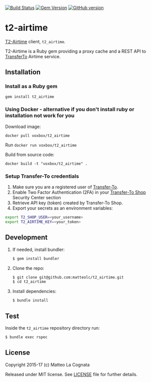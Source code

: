 [![Build Status](https://travis-ci.org/matteolc/t2_airtime.svg?branch=master)](https://travis-ci.org/matteolc/t2_airtime) 
[![Gem Version](https://badge.fury.io/rb/t2_airtime.svg)](https://badge.fury.io/rb/t2_airtime)
[![GitHub version](https://badge.fury.io/gh/matteolc%2Ft2_airtime.svg)](https://badge.fury.io/gh/matteolc%2Ft2_airtime)

t2-airtime
==========

[T2-Airtime](https://matteolc.github.io/t2_airtime/) client, `t2_airtime`.

T2-Airtime is a Ruby gem providing a proxy cache and a REST API to [TransferTo](https://www.transfer-to.com/home) Airtime service.

## Installation

### Install as a Ruby gem

``` sh
gem install t2_airtime
```

### Using Docker - alternative if you don't install ruby or installation not work for you

Download image:

```
docker pull voxbox/t2_airtime
```
Run `docker run voxbox/t2_airtime`

Build from source code:

```
docker build -t "voxbox/t2_airtime" .
```

### Setup Transfer-To credentials

1. Make sure you are a registered user of [Transfer-To](https://www.transfer-to.com/home).
2. Enable Two Factor Authentication (2FA) in your [Transfer-To Shop](https://shop.transferto.com) Security Center section
2. Retrieve API key (token) created by Transfer-To Shop.
3. Export your secrets as an environment variables:

```sh
export T2_SHOP_USER=<your_username>
export T2_AIRTIME_KEY=<your_token>
```

## Development

1.  If needed, install bundler:

    ```sh
    $ gem install bundler
    ```

2.  Clone the repo:

    ```sh
    $ git clone git@github.com:matteolc/t2_airtime.git
    $ cd t2_airtime
    ```

3.  Install dependencies:

    ```sh
    $ bundle install
    ```

## Test

Inside the `t2_airtime` repository directory run:

```sh
$ bundle exec rspec
```


## License

Copyright 2015-17 (c) Matteo La Cognata

Released under MIT license.
See [LICENSE](https://raw.githubusercontent.com/apiaryio/apiary-client/master/LICENSE) file for further details.
